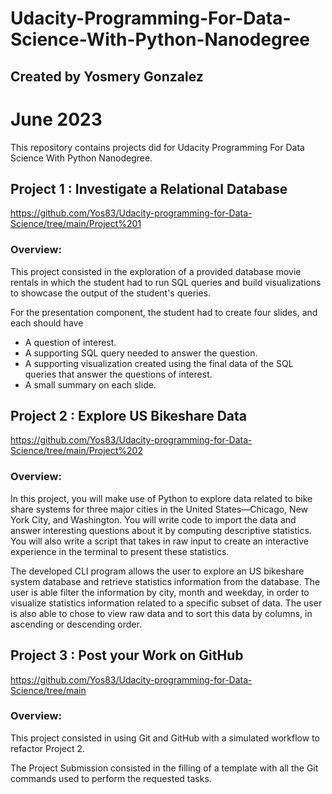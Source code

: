 # Udacity-Programming-For-Data-Science-With-Python-Nanodegree
## Created by Yosmery Gonzalez
# June 2023


This repository contains projects did for Udacity Programming For Data Science With Python Nanodegree.


## Project 1 : Investigate a Relational Database
https://github.com/Yos83/Udacity-programming-for-Data-Science/tree/main/Project%201

### Overview:

This project consisted in the exploration of a provided database movie rentals in which the student had to run SQL queries and build visualizations to showcase the output of the student's queries. 

For the presentation component, the student had to create four slides, and each should have 
* A question of interest.
* A supporting SQL query needed to answer the question.
* A supporting visualization created using the final data of the SQL queries that answer the questions of interest.
* A small summary on each slide.


## Project 2 : Explore US Bikeshare Data
https://github.com/Yos83/Udacity-programming-for-Data-Science/tree/main/Project%202

### Overview:

In this project, you will make use of Python to explore data related to bike share systems for three major cities in the United States—Chicago, New York City, and Washington. You will write code to import the data and answer interesting questions about it by computing descriptive statistics. You will also write a script that takes in raw input to create an interactive experience in the terminal to present these statistics.

The developed CLI program allows the user to explore an US bikeshare system database and retrieve statistics information from the database. The user is able filter the information by city, month and weekday, in order to visualize statistics information related to a specific subset of data. The user is also able to chose to view raw data and to sort this data by columns, in ascending or descending order.


## Project 3 : Post your Work on GitHub
https://github.com/Yos83/Udacity-programming-for-Data-Science/tree/main

### Overview:

This project consisted in using Git and GitHub with a simulated workflow to refactor Project 2.

The Project Submission consisted in the filling of a template with all the Git commands used to perform the requested tasks.

